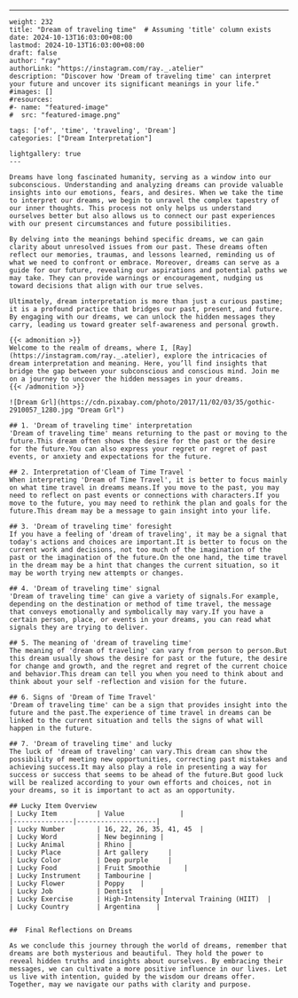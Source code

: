 ---
    weight: 232
    title: "Dream of traveling time"  # Assuming 'title' column exists
    date: 2024-10-13T16:03:00+08:00
    lastmod: 2024-10-13T16:03:00+08:00
    draft: false
    author: "ray"
    authorLink: "https://instagram.com/ray._.atelier"
    description: "Discover how 'Dream of traveling time' can interpret your future and uncover its significant meanings in your life."
    #images: []
    #resources:
    #- name: "featured-image"
    #  src: "featured-image.png"
    
    tags: ['of', 'time', 'traveling', 'Dream']
    categories: ["Dream Interpretation"]
    
    lightgallery: true
    ---
    
    Dreams have long fascinated humanity, serving as a window into our subconscious. Understanding and analyzing dreams can provide valuable insights into our emotions, fears, and desires. When we take the time to interpret our dreams, we begin to unravel the complex tapestry of our inner thoughts. This process not only helps us understand ourselves better but also allows us to connect our past experiences with our present circumstances and future possibilities.
    
    By delving into the meanings behind specific dreams, we can gain clarity about unresolved issues from our past. These dreams often reflect our memories, traumas, and lessons learned, reminding us of what we need to confront or embrace. Moreover, dreams can serve as a guide for our future, revealing our aspirations and potential paths we may take. They can provide warnings or encouragement, nudging us toward decisions that align with our true selves.
    
    Ultimately, dream interpretation is more than just a curious pastime; it is a profound practice that bridges our past, present, and future. By engaging with our dreams, we can unlock the hidden messages they carry, leading us toward greater self-awareness and personal growth.
    
    {{< admonition >}}
    Welcome to the realm of dreams, where I, [Ray](https://instagram.com/ray._.atelier), explore the intricacies of dream interpretation and meaning. Here, you’ll find insights that bridge the gap between your subconscious and conscious mind. Join me on a journey to uncover the hidden messages in your dreams.
    {{< /admonition >}}
    
    ![Dream Grl](https://cdn.pixabay.com/photo/2017/11/02/03/35/gothic-2910057_1280.jpg "Dream Grl")
    
    ## 1. 'Dream of traveling time' interpretation
    'Dream of traveling time' means returning to the past or moving to the future.This dream often shows the desire for the past or the desire for the future.You can also express your regret or regret of past events, or anxiety and expectations for the future.
    
    ## 2. Interpretation of'Cleam of Time Travel '
    When interpreting 'Dream of Time Travel', it is better to focus mainly on what time travel in dreams means.If you move to the past, you may need to reflect on past events or connections with characters.If you move to the future, you may need to rethink the plan and goals for the future.This dream may be a message to gain insight into your life.
    
    ## 3. 'Dream of traveling time' foresight
    If you have a feeling of 'dream of traveling', it may be a signal that today's actions and choices are important.It is better to focus on the current work and decisions, not too much of the imagination of the past or the imagination of the future.On the one hand, the time travel in the dream may be a hint that changes the current situation, so it may be worth trying new attempts or changes.
    
    ## 4. 'Dream of traveling time' signal
    'Dream of traveling time' can give a variety of signals.For example, depending on the destination or method of time travel, the message that conveys emotionally and symbolically may vary.If you have a certain person, place, or events in your dreams, you can read what signals they are trying to deliver.
    
    ## 5. The meaning of 'dream of traveling time'
    The meaning of 'dream of traveling' can vary from person to person.But this dream usually shows the desire for past or the future, the desire for change and growth, and the regret and regret of the current choice and behavior.This dream can tell you when you need to think about and think about your self -reflection and vision for the future.
    
    ## 6. Signs of 'Dream of Time Travel'
    'Dream of traveling time' can be a sign that provides insight into the future and the past.The experience of time travel in dreams can be linked to the current situation and tells the signs of what will happen in the future.
    
    ## 7. 'Dream of traveling time' and lucky
    The luck of 'dream of traveling' can vary.This dream can show the possibility of meeting new opportunities, correcting past mistakes and achieving success.It may also play a role in presenting a way for success or success that seems to be ahead of the future.But good luck will be realized according to your own efforts and choices, not in your dreams, so it is important to act as an opportunity.
    
    ## Lucky Item Overview
    | Lucky Item          | Value              |
    |---------------|--------------------|
    | Lucky Number        | 16, 22, 26, 35, 41, 45  |
    | Lucky Word          | New beginning |
    | Lucky Animal        | Rhino |
    | Lucky Place         | Art gallery     |
    | Lucky Color         | Deep purple     |
    | Lucky Food          | Fruit Smoothie      |
    | Lucky Instrument    | Tambourine |
    | Lucky Flower        | Poppy    |
    | Lucky Job           | Dentist       |
    | Lucky Exercise      | High-Intensity Interval Training (HIIT)  |
    | Lucky Country       | Argentina    |
    
    
    ##  Final Reflections on Dreams
    
    As we conclude this journey through the world of dreams, remember that dreams are both mysterious and beautiful. They hold the power to reveal hidden truths and insights about ourselves. By embracing their messages, we can cultivate a more positive influence in our lives. Let us live with intention, guided by the wisdom our dreams offer. Together, may we navigate our paths with clarity and purpose.
    
